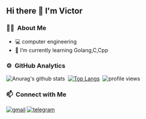 ## Hi there 👋 I'm Victor
### 👨🏻‍ &nbsp;About Me
- 💻 computer engineering
- 🌱 I’m currently learning Golang,C,Cpp


### ⚙️ &nbsp;GitHub Analytics

![Anurag's github stats](https://github-readme-stats.vercel.app/api?username=gictorbit&theme=gotham&show_icons=true)&nbsp; [![Top Langs](https://github-readme-stats.vercel.app/api/top-langs/?username=Gictorbit&layout=compact&exclude_repo=Gictorbit.github.io&theme=gotham)](https://github.com/Gictorbit/github-readme-stats)&nbsp;
![profile views](https://komarev.com/ghpvc/?username=Gictorbit&color=269077)

### 📫 &nbsp;Connect with Me
[![gmail](https://img.shields.io/badge/-gictorbit@gmail.com-D14836?style=flat&logo=Gmail&logoColor=white)](mailto:gictorbit@gmail.com)
[![telegram](https://img.shields.io/badge/-@gictor-0e3e55?style=flat&logo=Telegram&logoColor=white)](https://t.me/gictor)
